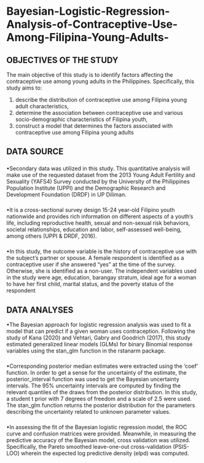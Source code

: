 # Bayesian-Logistic-Regression-Analysis-of-Contraceptive-Use-Among-Filipina-Young-Adults-

## **OBJECTIVES OF THE STUDY**
  The main objective of this study is to identify factors affecting the contraceptive use among young adults in the Philippines. Specifically, this study aims to:
  1. describe the distribution of contraceptive use among Filipina young adult characteristics,
  2. determine the association between contraceptive use and various socio-demographic characteristics of Filipina youth,
  3. construct a model that determines the factors associated with contraceptive use among Filipina young adults
  
## **DATA SOURCE**
###
  •Secondary data was utilized in this study. This quantitative analysis will make use of the requested dataset from the 2013 Young Adult Fertility and Sexuality (YAFS4) Survey conducted by the University of the Philippines Population Institute (UPPI) and the Demographic Research and Development Foundation (DRDF) in UP Diliman. 
###
  •It is a cross-sectional survey design 15-24 year-old Filipino youth nationwide and provides rich information on different aspects of a youth’s life, including reproductive health, sexual and non-sexual risk behaviors, societal relationships, education and labor, self-assessed well-being, among others (UPPI & DRDF, 2016).
###  
  •In this study, the outcome variable is the history of contraceptive use with the subject’s partner or spouse. A female respondent is identified as a contraceptive user if she answered “yes” at the time of the survey. Otherwise, she is identified as a non-user. The independent variables used in the study were age, education, barangay stratum, ideal age for a woman to have her first child, marital status, and the poverty status of the respondent
  
## **DATA ANALYSES** 
  •The Bayesian approach for logistic regression analysis was used to fit a model that can predict if a given woman uses contraception. Following the study of Kana (2020) and Vehtari, Gabry and Goodrich (2017), this study estimated generalized linear models (GLMs) for binary Binomial response variables using the stan_glm function in the rstanarm package.
###
  •Corresponding posterior median estimates were extracted using the ‘coef’ function. In order to get a sense for the uncertainty of the estimate, the posterior_interval function was used to get the Bayesian uncertainty intervals. The 95% uncertainty intervals are computed by finding the relevant quantiles of the draws from the posterior distribution. In this study, a student t prior with 7 degrees of freedom and a scale of 2.5 were used. The stan_glm function returns the posterior distribution for the parameters describing the uncertainty related to unknown parameter values. 
###
  •In assessing the fit of the Bayesian logistic regression model, the ROC curve and confusion matrices were provided. Meanwhile, in measuring the predictive accuracy of the Bayesian model, cross validation was utilized. Specifically, the Pareto smoothed leave-one-out cross-validation (PSIS-LOO) wherein the expected log predictive density (elpd) was computed. 

